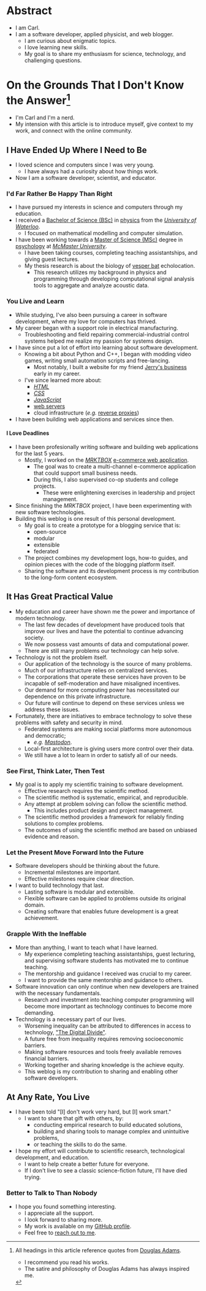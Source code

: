 # Abstract
- I am Carl.
- I am a software developer, applied physicist, and web blogger.
    - I am curious about enigmatic topics.
    - I love learning new skills.
    - My goal is to share my enthusiasm for science, technology, and challenging
        questions.

# On the Grounds That I Don't Know the Answer[^adams]
- I'm Carl and I'm a nerd.
- My intension with this article is to introduce myself,
    give context to my work,
    and connect with the online community.

## I Have Ended Up Where I Need to Be
- I loved science and computers since I was very young.
    - I have always had a curiosity about how things work.
- Now I am a software developer, scientist, and educator.

### I'd Far Rather Be Happy Than Right
- I have pursued my interests in science and computers through my
    education.
- I received a [Bachelor of Science (BSc)] in [physics] from the
        [*University of Waterloo*].
    - I focused on mathematical modelling and computer simulation.
- I have  been working towards a [Master of Science (MSc)] degree in
    [psychology] at [*McMaster University*].
    - I have been taking courses, completing teaching assistantships, and
        giving guest lectures. 
    - My thesis research is about the biology of [vesper bat] echolocation.
        - This research utilizes my background in physics and programming
            through developing computational signal analysis tools to aggregate
            and analyze acoustic data.

### You Live and Learn
- While studying, I've also been pursuing a career in software development,
    where my love for computers has thrived.
- My career began with a support role in electrical manufacturing.
    - Troubleshooting and field repairing commercial-industrial control systems
        helped me realize my passion for systems design.
- I have since put a lot of effort into learning about software development.
    - Knowing a bit about Python and C++,
        I began with modding video games, writing small
        automation scripts and free-lancing.
        - Most notably, I built a website for my friend [Jerry's business]
            early in my career.
    - I've since learned more about:
        - [*HTML*]
        - [*CSS*]
        - [*JavaScript*]
        - [web servers]
        - cloud infrastructure (*e.g.* [reverse proxies])
- I have been building web applications and services since then.

#### I Love Deadlines
- I have been profesionally writing software and building web applications
    for the last 5 years.
    - Mostly, I worked on the [*MRKTBOX*] [e-commerce web application].
        - The goal was to create a multi-channel e-commerce application that could
            support small business needs.
        - During this, I also supervised co-op students and college
            projects.
            - These were enlightening exercises in leadership and project management.
- Since finishing the *MRKTBOX* project, I have been
    experimenting with new software technologies.
- Building this weblog is one result of this personal development.
    - My goal is to create a prototype for a blogging service that is:
        - open-source
        - modular
        - extensible
        - federated
    - The project combines my development logs, how-to guides, and opinion pieces
        with the code of the blogging platform itself.
    - Sharing the software and its development process
        is my contribution to the long-form content ecosystem.

## It Has Great Practical Value
- My education and career have shown me the power and importance of modern
    technology.
    - The last few decades of development have produced tools that improve our
        lives and have the potential to continue advancing society.
    - We now possess vast amounts of data and computational power.
    - There are still many problems our technology can help solve.
- Technology is not the problem itself.
    - Our application of the technology is the source of many problems.
    - Much of our infrastructure relies on centralized services.
    - The corporations that operate these services have proven to be incapable
        of self-moderation and have misaligned incentives.
    - Our demand for more computing power has necessitated our dependence on
        this private infrastructure.
    - Our future will continue to depend on these services unless we address
        these issues.
- Fortunately, there are initiatives to embrace technology to solve these
    problems with safety and security in mind.
    - Federated systems are making social platforms more autonomous and
        democratic;
        - *e.g.* [*Mastodon*].
    - Local-first architecture is giving users more control over their data.
    - We still have a lot to learn in order to satisfy all of our needs.

### See First, Think Later, Then Test
- My goal is to apply my scientific training to software development.
    - Effective research requires the scientific method.
    - The scientific method is systematic, empirical, and reproducible.
    - Any attempt at problem solving can follow the scientific method.
        - This includes product design and project management.
    - The scientific method provides a framework for reliably finding solutions
        to complex problems.
    - The outcomes of using the scientific method are based on unbiased evidence
        and reason.

### Let the Present Move Forward Into the Future
- Software developers should be thinking about the future.
    - Incremental milestones are important.
    - Effective milestones require clear direction.
- I want to build technology that last.
    - Lasting software is modular and extensible.
    - Flexible software can be applied to problems outside its original
        domain.
    - Creating software that enables future development is a great achievement.

### Grapple With the Ineffable
- More than anything, I want to teach what I have learned.
    - My experience completing teaching assistantships, guest lecturing, and
        supervising software students has motivated me to continue teaching.
    - The mentorship and guidance I received was crucial to my career.
    - I want to provide the same mentorship and guidance to others.
- Software innovation can only continue when new developers are trained with the
    necessary fundamentals.
    - Research and investment into teaching computer programming will become
        more important as technology continues to become more demanding.
- Technology is a necessary part of our lives.
    - Worsening inequality can be attributed to differences in access to
        technology, ["The Digital Divide"].
    - A future free from inequality requires removing socioeconomic barriers.
    - Making software resources and tools freely available removes financial
        barriers.
    - Working together and sharing knowledge is the achieve equity.
    - This weblog is my contribution to sharing and enabling other software
        developers.

## At Any Rate, You Live
- I have been told "[I] don't work very hard, but [I] work smart."
    - I want to share that gift with others, by:
        - conducting empirical research to build educated solutions,
        - building and sharing tools to manage complex and unintuitive problems,
        - or teaching the skills to do the same.
- I hope my effort will contribute to scientific research, technological
    development, and education.
    - I want to help create a better future for everyone.
    - If I don't live to see a classic science-fiction future,
        I'll have died trying.

### <a id='thanks-&-follow'></a>Better to Talk to Than Nobody
- I hope you found something interesting.
    - I appreciate all the support.
    - I look forward to sharing more.
    - My work is available on my [GitHub profile].
    - Feel free to [reach out to me].

[^adams]: All headings in this article reference quotes from [Douglas Adams].
    - I recommend you read his works.
    - The satire and philosophy of Douglas Adams has always inspired me.

[*Star Trek*]: https://en.wikipedia.org/wiki/Star_Trek
[*Jurassic Park*]: https://en.wikipedia.org/wiki/Jurassic_Park_(novel)
[tabletop role-playing game]:
    https://en.wikipedia.org/wiki/Tabletop_role-playing_game
["AAA"]: https://en.wikipedia.org/wiki/AAA_(video_game_industry)
[aesthetics]: https://en.wikipedia.org/wiki/Aesthetics
[ethics]: https://en.wikipedia.org/wiki/Ethics
[morality]: https://en.wikipedia.org/wiki/Morality
[*Bill Nye the Science Guy*]:
    https://en.wikipedia.org/wiki/Bill_Nye_the_Science_Guy
[compact floppy disks]:
    https://en.wikipedia.org/wiki/History_of_the_floppy_disk#3%C2%BD-inch_format
[Bachelor of Science (BSc)]: https://en.wikipedia.org/wiki/Bachelor_of_Science
[*University of Waterloo*]: https://uwaterloo.ca/
[physics]: https://en.wikipedia.org/wiki/Physics
[astrophysics]: https://en.wikipedia.org/wiki/Astrophysics
[Master of Science (MSc)]: https://en.wikipedia.org/wiki/Master_of_Science
[psychology]: https://en.wikipedia.org/wiki/Psychology
[*McMaster University*]: https://www.mcmaster.ca/
[*Department of Psychology, Neuroscience & Behaviour*]: https://pnb.mcmaster.ca
[vesper bat]: https://en.wikipedia.org/wiki/Vesper_bat
[echolocation]: https://en.wikipedia.org/wiki/Animal_echolocation
[big brown bat (*Eptesicus fuscus*)]:
    https://en.wikipedia.org/wiki/Big_brown_bat
[*Python*]: https://www.python.org/
[*C++*]: https://en.wikipedia.org/wiki/C%2B%2B
[*HTML*]: https://en.wikipedia.org/wiki/HTML
[*CSS*]: https://en.wikipedia.org/wiki/CSS
[*JavaScript*]: https://en.wikipedia.org/wiki/JavaScript
[web servers]: https://en.wikipedia.org/wiki/Web_server
[reverse proxies]: https://en.wikipedia.org/wiki/Reverse_proxy
[*the web*]: https://en.wikipedia.org/wiki/World_Wide_Web
[Jerry's business]: https://jerrynoordam.ca
[*MRKTBOX*]: https://www.mrktbox.com/
[e-commerce web application]: https://order.mrktbox.com/
[*Mastodon*]: https://joinmastodon.org/
["The Digital Divide"]: https://en.wikipedia.org/wiki/Digital_divide
[GitHub profile]: https://github.com/systemcarl
[reach out to me]: https://carledwardlyons.ca/#contact
[Douglas Adams]: https://en.wikipedia.org/wiki/Douglas_Adams
